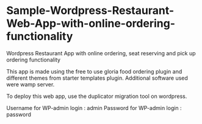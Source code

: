 # Sample-Wordpress-Restaurant-Web-App-with-online-ordering-functionality
Wordpress Restaurant App with online ordering, seat reserving and pick up ordering functionality

This app is made using the free to use gloria food ordering plugin and different themes from starter templates plugin. Additional software used were wamp server.

To deploy this web app, use the duplicator migration tool on wordpress.

Username for WP-admin login : admin
Password for WP-admin login : password
